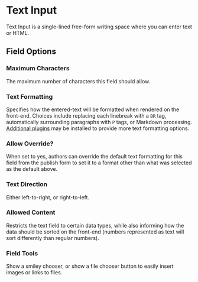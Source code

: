 <!--
    This source file is part of the open source project
    ExpressionEngine User Guide (https://github.com/ExpressionEngine/ExpressionEngine-User-Guide)

    @link      https://expressionengine.com/
    @copyright Copyright (c) 2003-2019, EllisLab Corp. (https://ellislab.com)
    @license   https://expressionengine.com/license Licensed under Apache License, Version 2.0
-->

# Text Input

Text Input is a single-lined free-form writing space where you can enter text or HTML.

## Field Options

### Maximum Characters

The maximum number of characters this field should allow.

### Text Formatting

Specifies how the entered-text will be formatted when rendered on the front-end. Choices include replacing each linebreak with a `BR` tag, automatically surrounding paragraphs with `P` tags, or Markdown processing. [Additional plugins](development/plugins.md) may be installed to provide more text formatting options.

### Allow Override?

When set to yes, authors can override the default text formatting for this field from the publish form to set it to a format other than what was selected as the default above.

### Text Direction

Either left-to-right, or right-to-left.

### Allowed Content

Restricts the text field to certain data types, while also informing how the data should be sorted on the front-end (numbers represented as text will sort differently than regular numbers).

### Field Tools

Show a smiley chooser, or show a file chooser button to easily insert images or links to files.
